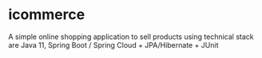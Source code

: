 # icommerce
A simple online shopping application to sell products using technical stack are Java 11, Spring Boot / Spring Cloud + JPA/Hibernate + JUnit

